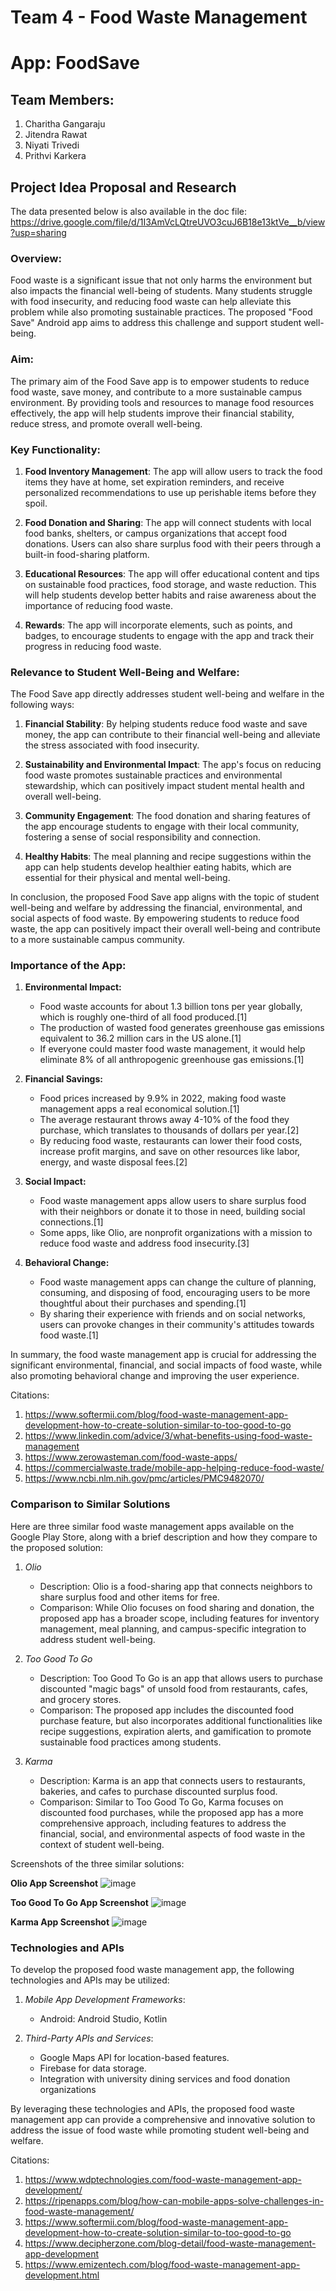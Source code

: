 # Team 4 - Food Waste Management

# App: FoodSave

## Team Members:
1. Charitha Gangaraju
2. Jitendra Rawat
3. Niyati Trivedi
4. Prithvi Karkera

## Project Idea Proposal and Research
The data presented below is also available in the doc file: https://drive.google.com/file/d/1I3AmVcLQtreUVO3cuJ6B18e13ktVe__b/view?usp=sharing 

### Overview:
Food waste is a significant issue that not only harms the environment but also impacts the financial well-being of students. Many students struggle with food insecurity, and reducing food waste can help alleviate this problem while also promoting sustainable practices. The proposed "Food Save" Android app aims to address this challenge and support student well-being.

### Aim:
The primary aim of the Food Save app is to empower students to reduce food waste, save money, and contribute to a more sustainable campus environment. By providing tools and resources to manage food resources effectively, the app will help students improve their financial stability, reduce stress, and promote overall well-being.

### Key Functionality:

1. **Food Inventory Management**: The app will allow users to track the food items they have at home, set expiration reminders, and receive personalized recommendations to use up perishable items before they spoil.

2. **Food Donation and Sharing**: The app will connect students with local food banks, shelters, or campus organizations that accept food donations. Users can also share surplus food with their peers through a built-in food-sharing platform.

3. **Educational Resources**: The app will offer educational content and tips on sustainable food practices, food storage, and waste reduction. This will help students develop better habits and raise awareness about the importance of reducing food waste.

4. **Rewards**: The app will incorporate elements, such as points, and badges, to encourage students to engage with the app and track their progress in reducing food waste.

### Relevance to Student Well-Being and Welfare:
The Food Save app directly addresses student well-being and welfare in the following ways:

1. **⁠Financial Stability**: By helping students reduce food waste and save money, the app can contribute to their financial well-being and alleviate the stress associated with food insecurity.

2. **⁠Sustainability and Environmental Impact**: The app's focus on reducing food waste promotes sustainable practices and environmental stewardship, which can positively impact student mental health and overall well-being.

3. **⁠Community Engagement**: The food donation and sharing features of the app encourage students to engage with their local community, fostering a sense of social responsibility and connection.

4. **⁠Healthy Habits**: The meal planning and recipe suggestions within the app can help students develop healthier eating habits, which are essential for their physical and mental well-being.


In conclusion, the proposed Food Save app aligns with the topic of student well-being and welfare by addressing the financial, environmental, and social aspects of food waste. By empowering students to reduce food waste, the app can positively impact their overall well-being and contribute to a more sustainable campus community.

### Importance of the App:

1. **Environmental Impact:**
   - Food waste accounts for about 1.3 billion tons per year globally, which is roughly one-third of all food produced.[1]
   - The production of wasted food generates greenhouse gas emissions equivalent to 36.2 million cars in the US alone.[1]
   - If everyone could master food waste management, it would help eliminate 8% of all anthropogenic greenhouse gas emissions.[1]

2. **Financial Savings:**
   - Food prices increased by 9.9% in 2022, making food waste management apps a real economical solution.[1]
   - The average restaurant throws away 4-10% of the food they purchase, which translates to thousands of dollars per year.[2]
   - By reducing food waste, restaurants can lower their food costs, increase profit margins, and save on other resources like labor, energy, and waste disposal fees.[2]

3. **Social Impact:**
   - Food waste management apps allow users to share surplus food with their neighbors or donate it to those in need, building social connections.[1]
   - Some apps, like Olio, are nonprofit organizations with a mission to reduce food waste and address food insecurity.[3]

4. **Behavioral Change:**
   - Food waste management apps can change the culture of planning, consuming, and disposing of food, encouraging users to be more thoughtful about their purchases and spending.[1]
   - By sharing their experience with friends and on social networks, users can provoke changes in their community's attitudes towards food waste.[1]

In summary, the food waste management app is crucial for addressing the significant environmental, financial, and social impacts of food waste, while also promoting behavioral change and improving the user experience.

Citations:
1.  https://www.softermii.com/blog/food-waste-management-app-development-how-to-create-solution-similar-to-too-good-to-go
2.  https://www.linkedin.com/advice/3/what-benefits-using-food-waste-management
3.  https://www.zerowasteman.com/food-waste-apps/
4.  https://commercialwaste.trade/mobile-app-helping-reduce-food-waste/
5.  https://www.ncbi.nlm.nih.gov/pmc/articles/PMC9482070/ 


### Comparison to Similar Solutions

Here are three similar food waste management apps available on the Google Play Store, along with a brief description and how they compare to the proposed solution:

1. *Olio*
   - Description: Olio is a food-sharing app that connects neighbors to share surplus food and other items for free.
   - Comparison: While Olio focuses on food sharing and donation, the proposed app has a broader scope, including features for inventory management, meal planning, and campus-specific integration to address student well-being.

2. *Too Good To Go*
   - Description: Too Good To Go is an app that allows users to purchase discounted "magic bags" of unsold food from restaurants, cafes, and grocery stores.
   - Comparison: The proposed app includes the discounted food purchase feature, but also incorporates additional functionalities like recipe suggestions, expiration alerts, and gamification to promote sustainable food practices among students.

3. *Karma*
   - Description: Karma is an app that connects users to restaurants, bakeries, and cafes to purchase discounted surplus food.
   - Comparison: Similar to Too Good To Go, Karma focuses on discounted food purchases, while the proposed app has a more comprehensive approach, including features to address the financial, social, and environmental aspects of food waste in the context of student well-being.

Screenshots of the three similar solutions:

**Olio App Screenshot**
![image](https://github.com/CS639-Team-4-Final-Project/FoodSave/assets/61057243/e71bbe07-3271-47a4-8d54-237e33528066)

**Too Good To Go App Screenshot**
![image](https://github.com/CS639-Team-4-Final-Project/FoodSave/assets/61057243/0d8e8b08-9cce-426b-9195-ec376b0f6ecc)

**Karma App Screenshot**
![image](https://github.com/CS639-Team-4-Final-Project/FoodSave/assets/61057243/600b2670-ebd8-4332-83b3-2fd2fb3fd9ac)


### Technologies and APIs

To develop the proposed food waste management app, the following technologies and APIs may be utilized:

1. *Mobile App Development Frameworks*: 
   - Android: Android Studio, Kotlin

2. *Third-Party APIs and Services*:
   - Google Maps API for location-based features.
   - Firebase for data storage.
   - Integration with university dining services and food donation organizations

By leveraging these technologies and APIs, the proposed food waste management app can provide a comprehensive and innovative solution to address the issue of food waste while promoting student well-being and welfare.

Citations:
1.  https://www.wdptechnologies.com/food-waste-management-app-development/
2.  https://ripenapps.com/blog/how-can-mobile-apps-solve-challenges-in-food-waste-management/
3.  https://www.softermii.com/blog/food-waste-management-app-development-how-to-create-solution-similar-to-too-good-to-go
4.  https://www.decipherzone.com/blog-detail/food-waste-management-app-development
5.  https://www.emizentech.com/blog/food-waste-management-app-development.html
